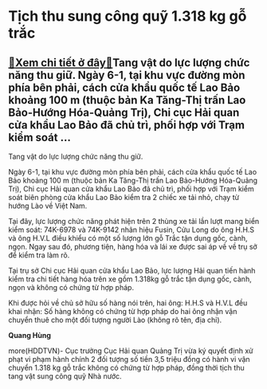Tịch thu sung công quỹ 1.318 kg gỗ trắc
=======================================

[:gift:Xem chi tiết ở đây:gift:](https://hddtvn.com/tich-thu-sung-cong-quy-1-318-kg-go-trac/)Tang vật do lực lượng chức năng thu giữ. Ngày 6-1, tại khu vực đường mòn phía bên phải, cách cửa khẩu quốc tế Lao Bảo khoảng 100 m (thuộc bản Ka Tăng-Thị trấn Lao Bảo-Hướng Hóa-Quảng Trị), Chi cục Hải quan cửa khẩu Lao Bảo đã chủ trì, phối hợp với Trạm kiểm soát …
------------------------------------------------------------------------------------------------------------------------------------------------------------------------------------------------------------------------------------------------------------------------







 






 Tang vật do lực lượng chức năng thu giữ. 


Ngày 6-1, tại khu vực đường mòn phía bên phải, cách cửa khẩu quốc tế Lao Bảo khoảng 100 m (thuộc bản Ka Tăng-Thị trấn Lao Bảo-Hướng Hóa-Quảng Trị), Chi cục Hải quan cửa khẩu Lao Bảo đã chủ trì, phối hợp với Trạm kiểm soát biên phòng cửa khẩu Lao Bảo kiểm tra 2 chiếc xe tải nhỏ, chạy từ hướng Lào về Việt Nam.


 Tại đây, lực lượng chức năng phát hiện trên 2 thùng xe tải lần lượt mang biển kiểm soát: 74K-6978 và 74K-9142 nhãn hiệu Fusin, Cửu Long do ông H.H.S và ông H.V.L điều khiểu có một số lượng lớn gỗ Trắc tận dụng gốc, cành, ngọn. Ngay sau đó, phương tiện, hàng hóa và lái xe được sai áp về về trụ sở để kiểm tra làm rõ.


 Tại trụ sở Chi cục Hải quan cửa khẩu Lao Bảo, lực lượng Hải quan tiến hành kiểm tra chi tiết hàng hóa trên xe gồm 1.318kg gỗ trắc tận dụng gốc, cành, ngọn và không có chứng từ hợp pháp.


 Khi được hỏi về chủ sở hữu số hàng nói trên, hai ông: H.H.S và H.V.L đều khai nhận: Số hàng không có chứng từ hợp pháp do hai ông nhận vận chuyển thuê cho một đối tượng người Lào (không rõ tên, địa chỉ). 






**Quang Hùng**



more(HDDTVN)- Cục trưởng Cục Hải quan Quảng Trị vừa ký quyết định xử phạt vi phạm hành chính 2 đối tượng số tiền 3,5 triệu đồng có hành vi vận chuyển 1.318 kg gỗ trắc không có chứng từ hợp pháp, đồng thời tịch thu tang vật sung công quỹ Nhà nước.

